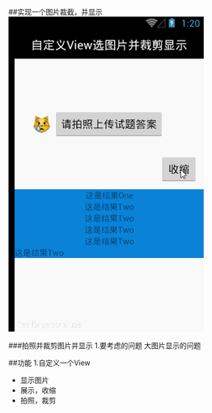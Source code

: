 ##实现一个图片裁截，并显示
![icon](showandhide.gif)

###拍照并裁剪图片并显示
1.要考虑的问题
大图片显示的问题

##功能
1.自定义一个View
* 显示图片
* 展示，收缩
* 拍照，裁剪




